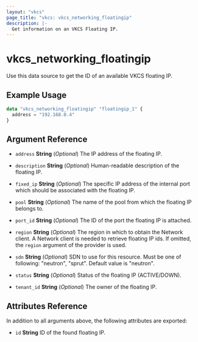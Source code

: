 ```yaml
---
layout: "vkcs"
page_title: "vkcs: vkcs_networking_floatingip"
description: |-
  Get information on an VKCS Floating IP.
---
```


# vkcs_networking_floatingip

Use this data source to get the ID of an available VKCS floating IP.

## Example Usage

```terraform
data "vkcs_networking_floatingip" "floatingip_1" {
  address = "192.168.0.4"
}
```

## Argument Reference
- `address` **String** (*Optional*) The IP address of the floating IP.

- `description` **String** (*Optional*) Human-readable description of the floating IP.

- `fixed_ip` **String** (*Optional*) The specific IP address of the internal port which should be associated with the floating IP.

- `pool` **String** (*Optional*) The name of the pool from which the floating IP belongs to.

- `port_id` **String** (*Optional*) The ID of the port the floating IP is attached.

- `region` **String** (*Optional*) The region in which to obtain the Network client. A Network client is needed to retrieve floating IP ids. If omitted, the `region` argument of the provider is used.

- `sdn` **String** (*Optional*) SDN to use for this resource. Must be one of following: "neutron", "sprut". Default value is "neutron".

- `status` **String** (*Optional*) Status of the floating IP (ACTIVE/DOWN).

- `tenant_id` **String** (*Optional*) The owner of the floating IP.


## Attributes Reference
In addition to all arguments above, the following attributes are exported:
- `id` **String** ID of the found floating IP.


